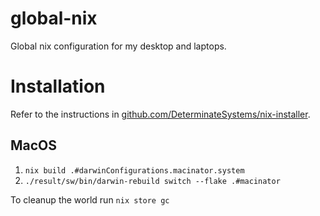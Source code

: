 # global-nix

Global nix configuration for my desktop and laptops.

# Installation

Refer to the instructions in [github.com/DeterminateSystems/nix-installer](https://github.com/DeterminateSystems/nix-installer).

## MacOS

1. `nix build .#darwinConfigurations.macinator.system`
2. `./result/sw/bin/darwin-rebuild switch --flake .#macinator`

To cleanup the world run `nix store gc`
